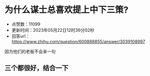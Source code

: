 # 为什么谋士总喜欢提上中下三策?
- 点赞数：11099
- 更新时间：2023年05月22日12时36分02秒
- 回答url：https://www.zhihu.com/question/600886855/answer/3039108997
<body>
 <p data-pid="NqcAlP90">因为他们的老板不会来一句</p>
 <h2>三个都很好，结合一下</h2>
</body>